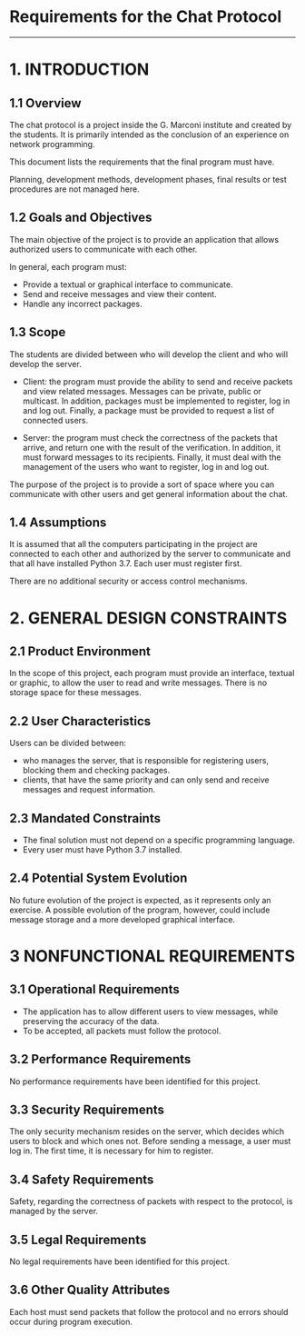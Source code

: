 ﻿# Requirements for the Chat Protocol
---
# 1. INTRODUCTION

## 1.1 Overview
The chat protocol is a project inside the G. Marconi institute and created by the students.
It is primarily intended as the conclusion of an experience on network programming.

This document lists the requirements that the final program must have.

Planning, development methods, development phases, final results or test procedures are not managed here.

## 1.2 Goals and Objectives 
The main objective of the project is to provide an application that allows authorized users to communicate with each other.

In general, each program must:
-   Provide a textual or graphical interface to communicate.
-   Send and receive messages and view their content.
- Handle any incorrect packages.

## 1.3 Scope
The students are divided between who will develop the client and who will develop the server.

-   Client: the program must provide the ability to send and receive packets and view related messages.
Messages can be private, public or multicast. In addition, packages must be implemented to register, log in and log out. 
Finally, a package must be provided to request a list of connected users.

-   Server: the program must check the correctness of the packets that arrive, and return one with the result of the verification. 
In addition, it must forward messages to its recipients.
Finally, it must deal with the management of the users who want to register, log in and log out.

The purpose of the project is to provide a sort of space where you can communicate with other users and get general information about the chat.

## 1.4 Assumptions
It is assumed that all the computers participating in the project are connected to each other and authorized by the server to communicate and that all have installed Python 3.7.
Each user must register first.

There are no additional security or access control mechanisms.


# 2. GENERAL DESIGN CONSTRAINTS

## 2.1 Product Environment
In the scope of this project, each program must provide an interface, textual or graphic, to allow the user to read and write messages.
There is no storage space for these messages.

## 2.2 User Characteristics
Users can be divided between:
- who manages the server, that is responsible for registering users, blocking them and checking packages.
- clients, that have the same priority and can only send  and receive messages and request information.

## 2.3 Mandated Constraints
- The final solution must not depend on a specific programming language.
- Every user must have Python 3.7 installed.

## 2.4 Potential System Evolution
No future evolution of the project is expected, as it represents only an exercise.
A possible evolution of the program, however, could include message storage and a more developed graphical interface.


# 3 NONFUNCTIONAL REQUIREMENTS

## 3.1 Operational Requirements
- The application has to allow different users to view messages, while preserving the accuracy of the data.
- To be accepted, all packets must follow the protocol.

## 3.2 Performance Requirements
No performance requirements have been identified for this project.

## 3.3 Security Requirements
The only security mechanism resides on the server, which decides which users to block and which ones not.
Before sending a message, a user must log in. The first time, it is necessary for him to register.

## 3.4 Safety Requirements
Safety, regarding the correctness of packets with respect to the protocol, is managed by the server.

## 3.5 Legal Requirements
No legal requirements have been identified for this project.

## 3.6 Other Quality Attributes
Each host must send packets that follow the protocol and no errors should occur during program execution.
